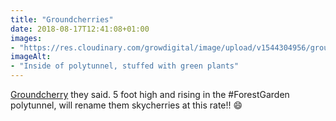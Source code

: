 ```yaml
---
title: "Groundcherries"
date: 2018-08-17T12:41:08+01:00
images: 
- "https://res.cloudinary.com/growdigital/image/upload/v1544304956/groundcherry-44088538741.jpg"
imageAlt: 
- "Inside of polytunnel, stuffed with green plants"
---
```


[Groundcherry](http://www.realseeds.co.uk/physalis.html) they said. 5 foot high and rising in the #ForestGarden polytunnel, will rename them skycherries at this rate!! 😄
